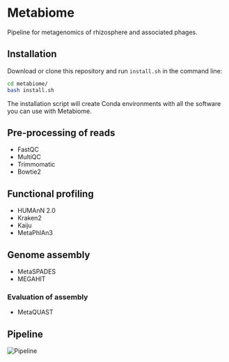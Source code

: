 # Metabiome
Pipeline for metagenomics of rhizosphere and associated phages.

## Installation

Download or clone this repository and run `install.sh` in the command line:
```bash
cd metabiome/
bash install.sh
```
The installation script will create Conda environments with all the software you
can use with Metabiome.

## Pre-processing of reads
- FastQC
- MultiQC
- Trimmomatic
- Bowtie2

## Functional profiling
- HUMAnN 2.0
- Kraken2
- Kaiju
- MetaPhlAn3

## Genome assembly
- MetaSPADES
- MEGAHIT

### Evaluation of assembly
- MetaQUAST

## Pipeline
![Pipeline](https://i.imgur.com/NcpxAXI.png)
